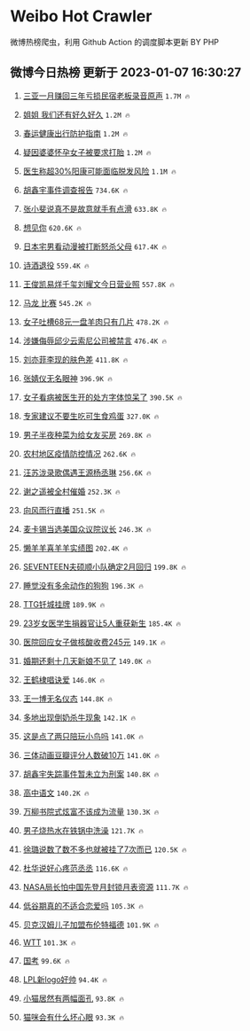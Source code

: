 # Weibo Hot Crawler 



微博热榜爬虫，利用 Github Action 的调度脚本更新 BY PHP 


## 微博今日热榜 更新于 2023-01-07 16:30:27 
1. [三亚一月赚回三年亏损民宿老板录音原声](https://s.weibo.com/weibo?q=%23%E4%B8%89%E4%BA%9A%E4%B8%80%E6%9C%88%E8%B5%9A%E5%9B%9E%E4%B8%89%E5%B9%B4%E4%BA%8F%E6%8D%9F%E6%B0%91%E5%AE%BF%E8%80%81%E6%9D%BF%E5%BD%95%E9%9F%B3%E5%8E%9F%E5%A3%B0%23&t=31&band_rank=1&Refer=top) `1.7M 🔥` 

1. [姐姐 我们还有好久好久](https://s.weibo.com/weibo?q=%E5%A7%90%E5%A7%90%20%E6%88%91%E4%BB%AC%E8%BF%98%E6%9C%89%E5%A5%BD%E4%B9%85%E5%A5%BD%E4%B9%85&t=31&band_rank=2&Refer=top) `1.2M 🔥` 

1. [春运健康出行防护指南](https://s.weibo.com/weibo?q=%23%E6%98%A5%E8%BF%90%E5%81%A5%E5%BA%B7%E5%87%BA%E8%A1%8C%E9%98%B2%E6%8A%A4%E6%8C%87%E5%8D%97%23&t=31&band_rank=3&Refer=top) `1.2M 🔥` 

1. [疑因婆婆怀孕女子被要求打胎](https://s.weibo.com/weibo?q=%23%E7%96%91%E5%9B%A0%E5%A9%86%E5%A9%86%E6%80%80%E5%AD%95%E5%A5%B3%E5%AD%90%E8%A2%AB%E8%A6%81%E6%B1%82%E6%89%93%E8%83%8E%23&t=31&band_rank=4&Refer=top) `1.2M 🔥` 

1. [医生称超30%阳康可能面临脱发风险](https://s.weibo.com/weibo?q=%23%E5%8C%BB%E7%94%9F%E7%A7%B0%E8%B6%8530%25%E9%98%B3%E5%BA%B7%E5%8F%AF%E8%83%BD%E9%9D%A2%E4%B8%B4%E8%84%B1%E5%8F%91%E9%A3%8E%E9%99%A9%23&t=31&band_rank=5&Refer=top) `1.1M 🔥` 

1. [胡鑫宇事件调查报告](https://s.weibo.com/weibo?q=%23%E8%83%A1%E9%91%AB%E5%AE%87%E4%BA%8B%E4%BB%B6%E8%B0%83%E6%9F%A5%E6%8A%A5%E5%91%8A%23&t=31&band_rank=6&Refer=top) `734.6K 🔥` 

1. [张小斐说真不是故意就手有点滑](https://s.weibo.com/weibo?q=%23%E5%BC%A0%E5%B0%8F%E6%96%90%E8%AF%B4%E7%9C%9F%E4%B8%8D%E6%98%AF%E6%95%85%E6%84%8F%E5%B0%B1%E6%89%8B%E6%9C%89%E7%82%B9%E6%BB%91%23&t=31&band_rank=7&Refer=top) `633.8K 🔥` 

1. [想见你](https://s.weibo.com/weibo?q=%E6%83%B3%E8%A7%81%E4%BD%A0&t=31&band_rank=8&Refer=top) `620.6K 🔥` 

1. [日本宅男看动漫被打断怒杀父母](https://s.weibo.com/weibo?q=%23%E6%97%A5%E6%9C%AC%E5%AE%85%E7%94%B7%E7%9C%8B%E5%8A%A8%E6%BC%AB%E8%A2%AB%E6%89%93%E6%96%AD%E6%80%92%E6%9D%80%E7%88%B6%E6%AF%8D%23&t=31&band_rank=9&Refer=top) `617.4K 🔥` 

1. [诗酒退役](https://s.weibo.com/weibo?q=%23%E8%AF%97%E9%85%92%E9%80%80%E5%BD%B9%23&t=31&band_rank=10&Refer=top) `559.4K 🔥` 

1. [王俊凯易烊千玺刘耀文今日营业照](https://s.weibo.com/weibo?q=%23%E7%8E%8B%E4%BF%8A%E5%87%AF%E6%98%93%E7%83%8A%E5%8D%83%E7%8E%BA%E5%88%98%E8%80%80%E6%96%87%E4%BB%8A%E6%97%A5%E8%90%A5%E4%B8%9A%E7%85%A7%23&t=31&band_rank=11&Refer=top) `557.8K 🔥` 

1. [马龙 比赛](https://s.weibo.com/weibo?q=%E9%A9%AC%E9%BE%99%20%E6%AF%94%E8%B5%9B&t=31&band_rank=12&Refer=top) `545.2K 🔥` 

1. [女子吐槽68元一盘羊肉只有几片](https://s.weibo.com/weibo?q=%23%E5%A5%B3%E5%AD%90%E5%90%90%E6%A7%BD68%E5%85%83%E4%B8%80%E7%9B%98%E7%BE%8A%E8%82%89%E5%8F%AA%E6%9C%89%E5%87%A0%E7%89%87%23&t=31&band_rank=13&Refer=top) `478.2K 🔥` 

1. [涉嫌侮辱邱少云索尼公司被禁言](https://s.weibo.com/weibo?q=%23%E6%B6%89%E5%AB%8C%E4%BE%AE%E8%BE%B1%E9%82%B1%E5%B0%91%E4%BA%91%E7%B4%A2%E5%B0%BC%E5%85%AC%E5%8F%B8%E8%A2%AB%E7%A6%81%E8%A8%80%23&t=31&band_rank=14&Refer=top) `476.4K 🔥` 

1. [刘亦菲李现的肤色差](https://s.weibo.com/weibo?q=%23%E5%88%98%E4%BA%A6%E8%8F%B2%E6%9D%8E%E7%8E%B0%E7%9A%84%E8%82%A4%E8%89%B2%E5%B7%AE%23&t=31&band_rank=15&Refer=top) `411.8K 🔥` 

1. [张婧仪无名眼神](https://s.weibo.com/weibo?q=%E5%BC%A0%E5%A9%A7%E4%BB%AA%E6%97%A0%E5%90%8D%E7%9C%BC%E7%A5%9E&t=31&band_rank=16&Refer=top) `396.9K 🔥` 

1. [女子看病被医生开的处方字体惊呆了](https://s.weibo.com/weibo?q=%23%E5%A5%B3%E5%AD%90%E7%9C%8B%E7%97%85%E8%A2%AB%E5%8C%BB%E7%94%9F%E5%BC%80%E7%9A%84%E5%A4%84%E6%96%B9%E5%AD%97%E4%BD%93%E6%83%8A%E5%91%86%E4%BA%86%23&t=31&band_rank=17&Refer=top) `390.5K 🔥` 

1. [专家建议不要生吃可生食鸡蛋](https://s.weibo.com/weibo?q=%23%E4%B8%93%E5%AE%B6%E5%BB%BA%E8%AE%AE%E4%B8%8D%E8%A6%81%E7%94%9F%E5%90%83%E5%8F%AF%E7%94%9F%E9%A3%9F%E9%B8%A1%E8%9B%8B%23&t=31&band_rank=18&Refer=top) `327.0K 🔥` 

1. [男子半夜种菜为给女友买房](https://s.weibo.com/weibo?q=%23%E7%94%B7%E5%AD%90%E5%8D%8A%E5%A4%9C%E7%A7%8D%E8%8F%9C%E4%B8%BA%E7%BB%99%E5%A5%B3%E5%8F%8B%E4%B9%B0%E6%88%BF%23&t=31&band_rank=19&Refer=top) `269.8K 🔥` 

1. [农村地区疫情防控情况](https://s.weibo.com/weibo?q=%23%E5%86%9C%E6%9D%91%E5%9C%B0%E5%8C%BA%E7%96%AB%E6%83%85%E9%98%B2%E6%8E%A7%E6%83%85%E5%86%B5%23&t=31&band_rank=20&Refer=top) `262.6K 🔥` 

1. [汪苏泷录歌偶遇王源杨丞琳](https://s.weibo.com/weibo?q=%23%E6%B1%AA%E8%8B%8F%E6%B3%B7%E5%BD%95%E6%AD%8C%E5%81%B6%E9%81%87%E7%8E%8B%E6%BA%90%E6%9D%A8%E4%B8%9E%E7%90%B3%23&t=31&band_rank=21&Refer=top) `256.6K 🔥` 

1. [谢之遥被全村催婚](https://s.weibo.com/weibo?q=%23%E8%B0%A2%E4%B9%8B%E9%81%A5%E8%A2%AB%E5%85%A8%E6%9D%91%E5%82%AC%E5%A9%9A%23&t=31&band_rank=22&Refer=top) `252.3K 🔥` 

1. [向风而行直播](https://s.weibo.com/weibo?q=%E5%90%91%E9%A3%8E%E8%80%8C%E8%A1%8C%E7%9B%B4%E6%92%AD&t=31&band_rank=23&Refer=top) `251.5K 🔥` 

1. [麦卡锡当选美国众议院议长](https://s.weibo.com/weibo?q=%23%E9%BA%A6%E5%8D%A1%E9%94%A1%E5%BD%93%E9%80%89%E7%BE%8E%E5%9B%BD%E4%BC%97%E8%AE%AE%E9%99%A2%E8%AE%AE%E9%95%BF%23&t=31&band_rank=24&Refer=top) `246.3K 🔥` 

1. [懒羊羊喜羊羊实绩图](https://s.weibo.com/weibo?q=%23%E6%87%92%E7%BE%8A%E7%BE%8A%E5%96%9C%E7%BE%8A%E7%BE%8A%E5%AE%9E%E7%BB%A9%E5%9B%BE%23&t=31&band_rank=25&Refer=top) `202.4K 🔥` 

1. [SEVENTEEN夫硕顺小队确定2月回归](https://s.weibo.com/weibo?q=%23SEVENTEEN%E5%A4%AB%E7%A1%95%E9%A1%BA%E5%B0%8F%E9%98%9F%E7%A1%AE%E5%AE%9A2%E6%9C%88%E5%9B%9E%E5%BD%92%23&t=31&band_rank=26&Refer=top) `199.8K 🔥` 

1. [睡觉没有多余动作的狗狗](https://s.weibo.com/weibo?q=%23%E7%9D%A1%E8%A7%89%E6%B2%A1%E6%9C%89%E5%A4%9A%E4%BD%99%E5%8A%A8%E4%BD%9C%E7%9A%84%E7%8B%97%E7%8B%97%23&t=31&band_rank=27&Refer=top) `196.3K 🔥` 

1. [TTG钎城挂牌](https://s.weibo.com/weibo?q=%23TTG%E9%92%8E%E5%9F%8E%E6%8C%82%E7%89%8C%23&t=31&band_rank=28&Refer=top) `189.9K 🔥` 

1. [23岁女医学生捐器官让5人重获新生](https://s.weibo.com/weibo?q=%2323%E5%B2%81%E5%A5%B3%E5%8C%BB%E5%AD%A6%E7%94%9F%E6%8D%90%E5%99%A8%E5%AE%98%E8%AE%A95%E4%BA%BA%E9%87%8D%E8%8E%B7%E6%96%B0%E7%94%9F%23&t=31&band_rank=29&Refer=top) `185.4K 🔥` 

1. [医院回应女子做核酸收费245元](https://s.weibo.com/weibo?q=%23%E5%8C%BB%E9%99%A2%E5%9B%9E%E5%BA%94%E5%A5%B3%E5%AD%90%E5%81%9A%E6%A0%B8%E9%85%B8%E6%94%B6%E8%B4%B9245%E5%85%83%23&t=31&band_rank=30&Refer=top) `149.1K 🔥` 

1. [婚期还剩十几天新娘不见了](https://s.weibo.com/weibo?q=%23%E5%A9%9A%E6%9C%9F%E8%BF%98%E5%89%A9%E5%8D%81%E5%87%A0%E5%A4%A9%E6%96%B0%E5%A8%98%E4%B8%8D%E8%A7%81%E4%BA%86%23&t=31&band_rank=31&Refer=top) `149.0K 🔥` 

1. [王鹤棣唱诀爱](https://s.weibo.com/weibo?q=%23%E7%8E%8B%E9%B9%A4%E6%A3%A3%E5%94%B1%E8%AF%80%E7%88%B1%23&t=31&band_rank=32&Refer=top) `146.0K 🔥` 

1. [王一博无名仪态](https://s.weibo.com/weibo?q=%23%E7%8E%8B%E4%B8%80%E5%8D%9A%E6%97%A0%E5%90%8D%E4%BB%AA%E6%80%81%23&t=31&band_rank=33&Refer=top) `144.8K 🔥` 

1. [多地出现倒奶杀牛现象](https://s.weibo.com/weibo?q=%23%E5%A4%9A%E5%9C%B0%E5%87%BA%E7%8E%B0%E5%80%92%E5%A5%B6%E6%9D%80%E7%89%9B%E7%8E%B0%E8%B1%A1%23&t=31&band_rank=34&Refer=top) `142.1K 🔥` 

1. [这是点了两只陪玩小鸟吗](https://s.weibo.com/weibo?q=%23%E8%BF%99%E6%98%AF%E7%82%B9%E4%BA%86%E4%B8%A4%E5%8F%AA%E9%99%AA%E7%8E%A9%E5%B0%8F%E9%B8%9F%E5%90%97%23&t=31&band_rank=35&Refer=top) `141.0K 🔥` 

1. [三体动画豆瓣评分人数破10万](https://s.weibo.com/weibo?q=%23%E4%B8%89%E4%BD%93%E5%8A%A8%E7%94%BB%E8%B1%86%E7%93%A3%E8%AF%84%E5%88%86%E4%BA%BA%E6%95%B0%E7%A0%B410%E4%B8%87%23&t=31&band_rank=36&Refer=top) `141.0K 🔥` 

1. [胡鑫宇失踪事件暂未立为刑案](https://s.weibo.com/weibo?q=%23%E8%83%A1%E9%91%AB%E5%AE%87%E5%A4%B1%E8%B8%AA%E4%BA%8B%E4%BB%B6%E6%9A%82%E6%9C%AA%E7%AB%8B%E4%B8%BA%E5%88%91%E6%A1%88%23&t=31&band_rank=37&Refer=top) `140.8K 🔥` 

1. [高中语文](https://s.weibo.com/weibo?q=%E9%AB%98%E4%B8%AD%E8%AF%AD%E6%96%87&t=31&band_rank=38&Refer=top) `140.2K 🔥` 

1. [万柳书院式炫富不该成为流量](https://s.weibo.com/weibo?q=%23%E4%B8%87%E6%9F%B3%E4%B9%A6%E9%99%A2%E5%BC%8F%E7%82%AB%E5%AF%8C%E4%B8%8D%E8%AF%A5%E6%88%90%E4%B8%BA%E6%B5%81%E9%87%8F%23&t=31&band_rank=39&Refer=top) `130.3K 🔥` 

1. [男子烧热水在铁锅中洗澡](https://s.weibo.com/weibo?q=%23%E7%94%B7%E5%AD%90%E7%83%A7%E7%83%AD%E6%B0%B4%E5%9C%A8%E9%93%81%E9%94%85%E4%B8%AD%E6%B4%97%E6%BE%A1%23&t=31&band_rank=40&Refer=top) `121.7K 🔥` 

1. [徐璐说数了数不多也就被挂了7次而已](https://s.weibo.com/weibo?q=%23%E5%BE%90%E7%92%90%E8%AF%B4%E6%95%B0%E4%BA%86%E6%95%B0%E4%B8%8D%E5%A4%9A%E4%B9%9F%E5%B0%B1%E8%A2%AB%E6%8C%82%E4%BA%867%E6%AC%A1%E8%80%8C%E5%B7%B2%23&t=31&band_rank=41&Refer=top) `120.5K 🔥` 

1. [杜华说好心疼范丞丞](https://s.weibo.com/weibo?q=%23%E6%9D%9C%E5%8D%8E%E8%AF%B4%E5%A5%BD%E5%BF%83%E7%96%BC%E8%8C%83%E4%B8%9E%E4%B8%9E%23&t=31&band_rank=42&Refer=top) `116.6K 🔥` 

1. [NASA局长怕中国先登月封锁月表资源](https://s.weibo.com/weibo?q=%23NASA%E5%B1%80%E9%95%BF%E6%80%95%E4%B8%AD%E5%9B%BD%E5%85%88%E7%99%BB%E6%9C%88%E5%B0%81%E9%94%81%E6%9C%88%E8%A1%A8%E8%B5%84%E6%BA%90%23&t=31&band_rank=43&Refer=top) `111.7K 🔥` 

1. [低谷期真的不适合恋爱吗](https://s.weibo.com/weibo?q=%23%E4%BD%8E%E8%B0%B7%E6%9C%9F%E7%9C%9F%E7%9A%84%E4%B8%8D%E9%80%82%E5%90%88%E6%81%8B%E7%88%B1%E5%90%97%23&t=31&band_rank=44&Refer=top) `105.3K 🔥` 

1. [贝克汉姆儿子加盟布伦特福德](https://s.weibo.com/weibo?q=%23%E8%B4%9D%E5%85%8B%E6%B1%89%E5%A7%86%E5%84%BF%E5%AD%90%E5%8A%A0%E7%9B%9F%E5%B8%83%E4%BC%A6%E7%89%B9%E7%A6%8F%E5%BE%B7%23&t=31&band_rank=45&Refer=top) `101.9K 🔥` 

1. [WTT](https://s.weibo.com/weibo?q=WTT&t=31&band_rank=46&Refer=top) `101.3K 🔥` 

1. [国考](https://s.weibo.com/weibo?q=%23%E5%9B%BD%E8%80%83%23&t=31&band_rank=47&Refer=top) `99.6K 🔥` 

1. [LPL新logo好帅](https://s.weibo.com/weibo?q=%23LPL%E6%96%B0logo%E5%A5%BD%E5%B8%85%23&t=31&band_rank=48&Refer=top) `94.4K 🔥` 

1. [小猫居然有两幅面孔](https://s.weibo.com/weibo?q=%23%E5%B0%8F%E7%8C%AB%E5%B1%85%E7%84%B6%E6%9C%89%E4%B8%A4%E5%B9%85%E9%9D%A2%E5%AD%94%23&t=31&band_rank=49&Refer=top) `93.8K 🔥` 

1. [猫咪会有什么坏心眼](https://s.weibo.com/weibo?q=%23%E7%8C%AB%E5%92%AA%E4%BC%9A%E6%9C%89%E4%BB%80%E4%B9%88%E5%9D%8F%E5%BF%83%E7%9C%BC%23&t=31&band_rank=50&Refer=top) `93.3K 🔥` 

